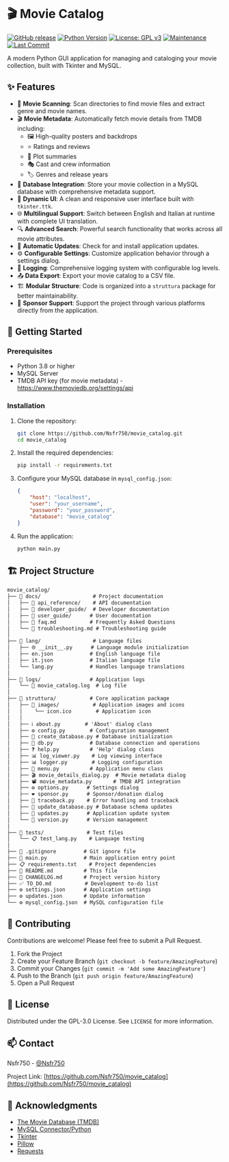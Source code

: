 # 🎬 Movie Catalog

[![GitHub release](https://img.shields.io/badge/release-v1.9.0-green)](https://github.com/Nsfr750/movie_catalog/releases/tag/v1.9.0)
[![Python Version](https://img.shields.io/badge/python-3.8+-blue?style=for-the-badge&logo=python&logoColor=white)](https://www.python.org/)
[![License: GPL v3](https://img.shields.io/badge/License-GPLv3-blue.svg?style=for-the-badge)](https://www.gnu.org/licenses/gpl-3.0)
[![Maintenance](https://img.shields.io/badge/Maintained%3F-yes-green.svg?style=for-the-badge)](https://github.com/Nsfr750/movie_catalog/graphs/commit-activity)
[![Last Commit](https://img.shields.io/github/last-commit/Nsfr750/movie_catalog?style=for-the-badge)](https://github.com/Nsfr750/movie_catalog/commits/main)

A modern Python GUI application for managing and cataloging your movie collection, built with Tkinter and MySQL.

## ✨ Features

- 🎥 **Movie Scanning**: Scan directories to find movie files and extract genre and movie names.
- 🎬 **Movie Metadata**: Automatically fetch movie details from TMDB including:
  - 🖼️ High-quality posters and backdrops
  - ⭐ Ratings and reviews
  - 📝 Plot summaries
  - 🎭 Cast and crew information
  - 🏷️ Genres and release years
- 💾 **Database Integration**: Store your movie collection in a MySQL database with comprehensive metadata support.
- 🎨 **Dynamic UI**: A clean and responsive user interface built with `tkinter.ttk`.
- 🌐 **Multilingual Support**: Switch between English and Italian at runtime with complete UI translation.
- 🔍 **Advanced Search**: Powerful search functionality that works across all movie attributes.
- 🔄 **Automatic Updates**: Check for and install application updates.
- ⚙️ **Configurable Settings**: Customize application behavior through a settings dialog.
- 📝 **Logging**: Comprehensive logging system with configurable log levels.
- 📤 **Data Export**: Export your movie catalog to a CSV file.
- 🏗️ **Modular Structure**: Code is organized into a `struttura` package for better maintainability.
- 💖 **Sponsor Support**: Support the project through various platforms directly from the application.

## 🚀 Getting Started

### Prerequisites

- Python 3.8 or higher
- MySQL Server
- TMDB API key (for movie metadata) - https://www.themoviedb.org/settings/api

### Installation

1. Clone the repository:
   ```bash
   git clone https://github.com/Nsfr750/movie_catalog.git
   cd movie_catalog
   ```

2. Install the required dependencies:
   ```bash
   pip install -r requirements.txt
   ```

3. Configure your MySQL database in `mysql_config.json`:
   ```json
   {
       "host": "localhost",
       "user": "your_username",
       "password": "your_password",
       "database": "movie_catalog"
   }
   ```

4. Run the application:
   ```bash
   python main.py
   ```

## 🏗️ Project Structure

```markdown
movie_catalog/
├── 📁 docs/                 # Project documentation
│   ├── 📁 api_reference/    # API documentation
│   ├── 📁 developer_guide/  # Developer documentation
│   ├── 📁 user_guide/      # User documentation
│   ├── 📄 faq.md           # Frequently Asked Questions
│   └── 📄 troubleshooting.md # Troubleshooting guide
│
├── 📁 lang/                 # Language files
│   ├── 🌐 __init__.py      # Language module initialization
│   ├── en.json            # English language file
│   ├── it.json            # Italian language file
│   └── lang.py            # Handles language translations
│
├── 📁 logs/                # Application logs
│   └── 📄 movie_catalog.log  # Log file
│
├── 📁 struttura/           # Core application package
│   ├── 📁 images/           # Application images and icons
│   │    └── icon.ico        # Application icon
│   │
│   ├── ℹ️ about.py        # 'About' dialog class
│   ├── ⚙️ config.py        # Configuration management
│   ├── 💾 create_database.py # Database initialization
│   ├── 💾 db.py            # Database connection and operations
│   ├── ❓ help.py          # 'Help' dialog class
│   ├── 📊 log_viewer.py    # Log viewing interface
│   ├── 📊 logger.py        # Logging configuration
│   ├── 🍔 menu.py          # Application menu class
│   ├── 🎬 movie_details_dialog.py  # Movie metadata dialog
│   ├── 📽️ movie_metadata.py       # TMDB API integration
│   ├── ⚙️ options.py      # Settings dialog
│   ├── ❤️ sponsor.py      # Sponsor/donation dialog
│   ├── 🐞 traceback.py    # Error handling and traceback
│   ├── 💾 update_database.py # Database schema updates
│   ├── 🔄 updates.py      # Application update system
│   └── 🔢 version.py      # Version management
│
├── 📁 tests/              # Test files
│   └── 📋 test_lang.py    # Language testing
│
├── 📄 .gitignore         # Git ignore file
├── 🚀 main.py            # Main application entry point
├── 📋 requirements.txt    # Project dependencies
├── 📖 README.md          # This file
├── 📜 CHANGELOG.md       # Project version history
├── ✅ TO_DO.md           # Development to-do list
├── ⚙️ settings.json      # Application settings
├── ⚙️ updates.json       # Update information
└── ⚙️ mysql_config.json  # MySQL configuration file
```

## 🤝 Contributing

Contributions are welcome! Please feel free to submit a Pull Request.

1. Fork the Project
2. Create your Feature Branch (`git checkout -b feature/AmazingFeature`)
3. Commit your Changes (`git commit -m 'Add some AmazingFeature'`)
4. Push to the Branch (`git push origin feature/AmazingFeature`)
5. Open a Pull Request

## 📝 License

Distributed under the GPL-3.0 License. See `LICENSE` for more information.

## 📫 Contact

Nsfr750 - [@Nsfr750](https://github.com/Nsfr750)

Project Link: [https://github.com/Nsfr750/movie_catalog](https://github.com/Nsfr750/movie_catalog)

## 🙏 Acknowledgments

- [The Movie Database (TMDB)](https://www.themoviedb.org/)
- [MySQL Connector/Python](https://dev.mysql.com/doc/connector-python/en/)
- [Tkinter](https://docs.python.org/3/library/tkinter.html)
- [Pillow](https://python-pillow.org/)
- [Requests](https://docs.python-requests.org/)
